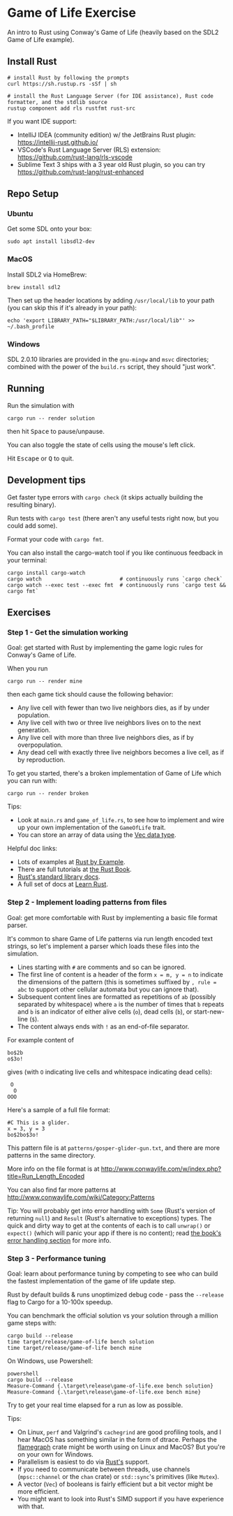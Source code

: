 Game of Life Exercise
=====================

An intro to Rust using Conway's Game of Life (heavily based on the SDL2 Game of Life example).

Install Rust
------------

    # install Rust by following the prompts
    curl https://sh.rustup.rs -sSf | sh

    # install the Rust Language Server (for IDE assistance), Rust code formatter, and the stdlib source
    rustup component add rls rustfmt rust-src

If you want IDE support:

* IntelliJ IDEA (community edition) w/ the JetBrains Rust plugin: https://intellij-rust.github.io/
* VSCode's Rust Language Server (RLS) extension: https://github.com/rust-lang/rls-vscode
* Sublime Text 3 ships with a 3 year old Rust plugin, so you can try https://github.com/rust-lang/rust-enhanced

Repo Setup
----------

### Ubuntu

Get some SDL onto your box:

    sudo apt install libsdl2-dev

### MacOS

Install SDL2 via HomeBrew:

    brew install sdl2

Then set up the header locations by adding `/usr/local/lib` to your path (you can skip this if it's already in your path):

    echo 'export LIBRARY_PATH="$LIBRARY_PATH:/usr/local/lib"' >> ~/.bash_profile

### Windows

SDL 2.0.10 libraries are provided in the `gnu-mingw` and `msvc` directories; combined with the power of the `build.rs` script, they should "just work".

Running
-------

Run the simulation with

    cargo run -- render solution

then hit <kbd>Space</kbd> to pause/unpause.

You can also toggle the state of cells using the mouse's left click.

Hit <kbd>Escape</kbd> or <kbd>Q</kbd> to quit.

Development tips
----------------

Get faster type errors with `cargo check` (it skips actually building the resulting binary).

Run tests with `cargo test` (there aren't any useful tests right now, but you could add some).

Format your code with `cargo fmt`.

You can also install the cargo-watch tool if you like continuous feedback in your terminal:

    cargo install cargo-watch
    cargo watch                         # continuously runs `cargo check`
    cargo watch --exec test --exec fmt  # continuously runs `cargo test && cargo fmt`

Exercises
---------

### Step 1 - Get the simulation working

Goal: get started with Rust by implementing the game logic rules for Conway's Game of Life.

When you run

    cargo run -- render mine

then each game tick should cause the following behavior:

* Any live cell with fewer than two live neighbors dies, as if by under population.
* Any live cell with two or three live neighbors lives on to the next generation.
* Any live cell with more than three live neighbors dies, as if by overpopulation.
* Any dead cell with exactly three live neighbors becomes a live cell, as if by reproduction.

To get you started, there's a broken implementation of Game of Life which you can run with:

    cargo run -- render broken

Tips:

* Look at `main.rs` and `game_of_life.rs`, to see how to implement and wire up your own implementation of the `GameOfLife` trait.
* You can store an array of data using the [Vec data type](https://doc.rust-lang.org/std/vec/struct.Vec.html).

Helpful doc links:

* Lots of examples at [Rust by Example](https://doc.rust-lang.org/rust-by-example/index.html).
* There are full tutorials at [the Rust Book](https://doc.rust-lang.org/book/).
* [Rust's standard library docs](https://doc.rust-lang.org/std/index.html).
* A full set of docs at [Learn Rust](https://www.rust-lang.org/learn).

### Step 2 - Implement loading patterns from files

Goal: get more comfortable with Rust by implementing a basic file format parser.

It's common to share Game of Life patterns via run length encoded text strings, so let's implement a parser which loads these files into the simulation.

* Lines starting with `#` are comments and so can be ignored.
* The first line of content is a header of the form `x = m, y = n` to indicate the dimensions of the pattern (this is sometimes suffixed by `, rule = abc` to support other cellular automata but you can ignore that).
* Subsequent content lines are formatted as repetitions of `ab` (possibly separated by whitespace) where `a` is the number of times that `b` repeats and `b` is an indicator of either alive cells (`o`), dead cells (`b`), or start-new-line (`$`).
* The content always ends with `!` as an end-of-file separator.

For example content of

```
bo$2b
o$3o!
```

gives (with `O` indicating live cells and whitespace indicating dead cells):

```
 O
  O
OOO
```

Here's a sample of a full file format:

```
#C This is a glider.
x = 3, y = 3
bo$2bo$3o!
```

This pattern file is at `patterns/gosper-glider-gun.txt`, and there are more patterns in the same directory.

More info on the file format is at http://www.conwaylife.com/w/index.php?title=Run_Length_Encoded

You can also find far more patterns at http://www.conwaylife.com/wiki/Category:Patterns

Tip: You will probably get into error handling with `Some` (Rust's version of returning `null`) and `Result` (Rust's alternative to exceptions) types. The quick and dirty way to get at the contents of each is to call `unwrap()` or `expect()` (which will panic your app if there is no content); read [the book's error handling section](https://doc.rust-lang.org/book/ch09-00-error-handling.html) for more info.

### Step 3 - Performance tuning

Goal: learn about performance tuning by competing to see who can build the fastest implementation of the game of life update step.

Rust by default builds & runs unoptimized debug code - pass the `--release` flag to Cargo for a 10-100x speedup.

You can benchmark the official solution vs your solution through a million game steps with:

    cargo build --release
    time target/release/game-of-life bench solution
    time target/release/game-of-life bench mine

On Windows, use Powershell:

    powershell
    cargo build --release
    Measure-Command {.\target\release\game-of-life.exe bench solution}
    Measure-Command {.\target\release\game-of-life.exe bench mine}

Try to get your real time elapsed for a run as low as possible.

Tips:

* On Linux, `perf` and Valgrind's `cachegrind` are good profiling tools, and I hear MacOS has something similar in the form of dtrace. Perhaps the [flamegraph](https://github.com/ferrous-systems/flamegraph) crate might be worth using on Linux and MacOS? But you're on your own for Windows.
* Parallelism is easiest to do via [Rust's](https://doc.rust-lang.org/book/ch16-01-threads.html) support.
* If you need to communicate between threads, use channels (`mpsc::channel` or the `chan` crate) or `std::sync`'s primitives (like `Mutex`).
* A vector (`Vec`) of booleans is fairly efficient but a bit vector might be more efficient.
* You might want to look into Rust's SIMD support if you have experience with that.
